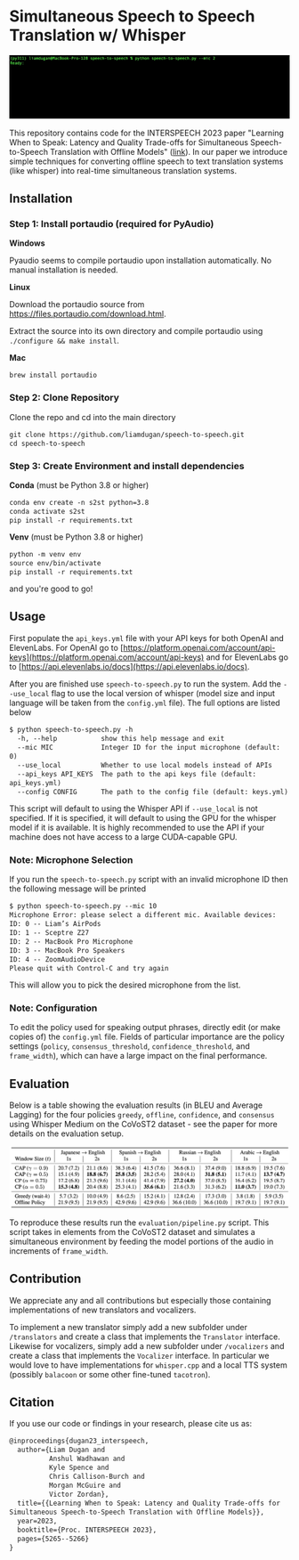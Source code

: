 # Simultaneous Speech to Speech Translation w/ Whisper
![/assets/demo.gif](/assets/demo.gif)

This repository contains code for the INTERSPEECH 2023 paper "Learning When to Speak: Latency and Quality Trade-offs for Simultaneous Speech-to-Speech Translation with Offline Models" ([link](https://www.isca-speech.org/archive/pdfs/interspeech_2023/dugan23_interspeech.pdf!)). In our paper we introduce simple techniques for converting offline speech to text translation systems (like whisper) into real-time simultaneous translation systems.

## Installation
### Step 1: Install portaudio (required for PyAudio)
**Windows**

Pyaudio seems to compile portaudio upon installation automatically. No manual installation is needed.

**Linux**

Download the portaudio source from https://files.portaudio.com/download.html.

Extract the source into its own directory and compile portaudio using `./configure && make install`.

**Mac**
```
brew install portaudio
```
### Step 2: Clone Repository
Clone the repo and cd into the main directory
``` 
git clone https://github.com/liamdugan/speech-to-speech.git
cd speech-to-speech
```

### Step 3: Create Environment and install dependencies 
**Conda** (must be Python 3.8 or higher)
```
conda env create -n s2st python=3.8
conda activate s2st
pip install -r requirements.txt
```
**Venv** (must be Python 3.8 or higher)
```
python -m venv env
source env/bin/activate
pip install -r requirements.txt
```
and you're good to go!

## Usage

First populate the `api_keys.yml` file with your API keys for both OpenAI and ElevenLabs. For OpenAI go to [https://platform.openai.com/account/api-keys](https://platform.openai.com/account/api-keys) and for ElevenLabs go to [https://api.elevenlabs.io/docs](https://api.elevenlabs.io/docs).

After you are finished use `speech-to-speech.py` to run the system. Add the `--use_local` flag to use the local version of whisper (model size and input language will be taken from the `config.yml` file). The full options are listed below
```
$ python speech-to-speech.py -h
  -h, --help           show this help message and exit
  --mic MIC            Integer ID for the input microphone (default: 0)
  --use_local          Whether to use local models instead of APIs
  --api_keys API_KEYS  The path to the api keys file (default: api_keys.yml)
  --config CONFIG      The path to the config file (default: keys.yml)
```

This script will default to using the Whisper API if `--use_local` is not specified. If it is specified, it will default to using the GPU for the whisper model if it is available. It is highly recommended to use the API if your machine does not have access to a large CUDA-capable GPU.

### Note: Microphone Selection
If you run the `speech-to-speech.py` script with an invalid microphone ID then the following message will be printed
```
$ python speech-to-speech.py --mic 10
Microphone Error: please select a different mic. Available devices:
ID: 0 -- Liam’s AirPods
ID: 1 -- Sceptre Z27
ID: 2 -- MacBook Pro Microphone
ID: 3 -- MacBook Pro Speakers
ID: 4 -- ZoomAudioDevice
Please quit with Control-C and try again
```
This will allow you to pick the desired microphone from the list.

### Note: Configuration
To edit the policy used for speaking output phrases, directly edit (or make copies of) the `config.yml` file. Fields of particular importance are the policy settings (`policy`, `consensus_threshold`, `confidence_threshold`, and `frame_width`), which can have a large impact on the final performance. 

## Evaluation
Below is a table showing the evaluation results (in BLEU and Average Lagging) for the four policies `greedy`, `offline`, `confidence`, and `consensus` using Whisper Medium on the CoVoST2 dataset - see the paper for more details on the evaluation setup.

![assets/table.png](assets/table.png)

To reproduce these results run the `evaluation/pipeline.py` script. This script takes in elements from the CoVoST2 dataset and simulates a simultaneous environment by feeding the model portions of the audio in increments of `frame_width`.

## Contribution
We appreciate any and all contributions but especially those containing implementations of new translators and vocalizers. 

To implement a new translator simply add a new subfolder under `/translators` and create a class that implements the `Translator` interface. Likewise for vocalizers, simply add a new subfolder under `/vocalizers` and create a class that implements the `Vocalizer` interface. In particular we would love to have implementations for `whisper.cpp` and a local TTS system (possibly `balacoon` or some other fine-tuned `tacotron`).

## Citation
If you use our code or findings in your research, please cite us as:
```
@inproceedings{dugan23_interspeech,
  author={Liam Dugan and 
          Anshul Wadhawan and 
          Kyle Spence and 
          Chris Callison-Burch and 
          Morgan McGuire and 
          Victor Zordan},
  title={{Learning When to Speak: Latency and Quality Trade-offs for Simultaneous Speech-to-Speech Translation with Offline Models}},
  year=2023,
  booktitle={Proc. INTERSPEECH 2023},
  pages={5265--5266}
}
```
